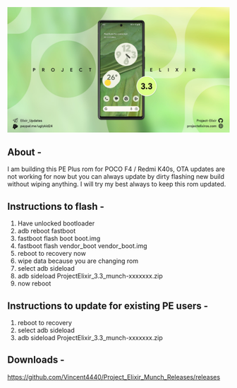 ![Project Elixir](https://github.com/Vincent4440/Project_Elixir_Munch_Releases/raw/main/Banner.jpg)

## About -
I am building this PE Plus rom for POCO F4 / Redmi K40s, OTA updates are not working for now but you can always update by dirty flashing new build without wiping anything. I will try my best always to keep this rom updated.
                                           
 ## Instructions to flash -
1. Have unlocked bootloader
2. adb reboot fastboot
4. fastboot flash boot boot.img
5. fastboot flash vendor_boot vendor_boot.img
6. reboot to recovery now
7. wipe data because you are changing rom
8. select adb sideload
9. adb sideload ProjectElixir_3.3_munch-xxxxxxx.zip
10. now reboot

## Instructions to update for existing PE users -
1. reboot to recovery
2. select adb sideload
3. adb sideload ProjectElixir_3.3_munch-xxxxxxx.zip

## Downloads -
https://github.com/Vincent4440/Project_Elixir_Munch_Releases/releases
